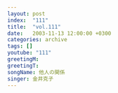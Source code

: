 ```yaml
---
layout: post
index:  "111"
title:  "vol.111"
date:   2003-11-13 12:00:00 +0300
categories: archive
tags: []
youtube: "111"
greetingM: 
greetingT: 
songName: 他人の関係
singer: 金井克子
---
```

